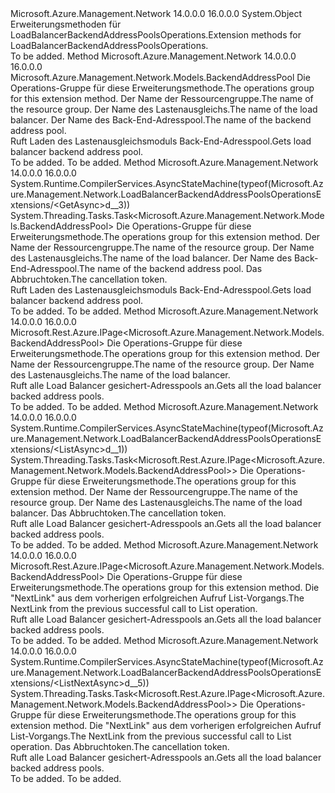 <Type Name="LoadBalancerBackendAddressPoolsOperationsExtensions" FullName="Microsoft.Azure.Management.Network.LoadBalancerBackendAddressPoolsOperationsExtensions">
  <TypeSignature Language="C#" Value="public static class LoadBalancerBackendAddressPoolsOperationsExtensions" />
  <TypeSignature Language="ILAsm" Value=".class public auto ansi abstract sealed beforefieldinit LoadBalancerBackendAddressPoolsOperationsExtensions extends System.Object" />
  <TypeSignature Language="DocId" Value="T:Microsoft.Azure.Management.Network.LoadBalancerBackendAddressPoolsOperationsExtensions" />
  <TypeSignature Language="VB.NET" Value="Public Module LoadBalancerBackendAddressPoolsOperationsExtensions" />
  <TypeSignature Language="F#" Value="type LoadBalancerBackendAddressPoolsOperationsExtensions = class" />
  <AssemblyInfo>
    <AssemblyName>Microsoft.Azure.Management.Network</AssemblyName>
    <AssemblyVersion>14.0.0.0</AssemblyVersion>
    <AssemblyVersion>16.0.0.0</AssemblyVersion>
  </AssemblyInfo>
  <Base>
    <BaseTypeName>System.Object</BaseTypeName>
  </Base>
  <Interfaces />
  <Docs>
    <summary>
            <span data-ttu-id="7087f-101">Erweiterungsmethoden für LoadBalancerBackendAddressPoolsOperations.</span><span class="sxs-lookup"><span data-stu-id="7087f-101">Extension methods for LoadBalancerBackendAddressPoolsOperations.</span></span>
            </summary>
    <remarks>To be added.</remarks>
  </Docs>
  <Members>
    <Member MemberName="Get">
      <MemberSignature Language="C#" Value="public static Microsoft.Azure.Management.Network.Models.BackendAddressPool Get (this Microsoft.Azure.Management.Network.ILoadBalancerBackendAddressPoolsOperations operations, string resourceGroupName, string loadBalancerName, string backendAddressPoolName);" />
      <MemberSignature Language="ILAsm" Value=".method public static hidebysig class Microsoft.Azure.Management.Network.Models.BackendAddressPool Get(class Microsoft.Azure.Management.Network.ILoadBalancerBackendAddressPoolsOperations operations, string resourceGroupName, string loadBalancerName, string backendAddressPoolName) cil managed" />
      <MemberSignature Language="DocId" Value="M:Microsoft.Azure.Management.Network.LoadBalancerBackendAddressPoolsOperationsExtensions.Get(Microsoft.Azure.Management.Network.ILoadBalancerBackendAddressPoolsOperations,System.String,System.String,System.String)" />
      <MemberSignature Language="VB.NET" Value="&lt;Extension()&gt;&#xA;Public Function Get (operations As ILoadBalancerBackendAddressPoolsOperations, resourceGroupName As String, loadBalancerName As String, backendAddressPoolName As String) As BackendAddressPool" />
      <MemberSignature Language="F#" Value="static member Get : Microsoft.Azure.Management.Network.ILoadBalancerBackendAddressPoolsOperations * string * string * string -&gt; Microsoft.Azure.Management.Network.Models.BackendAddressPool" Usage="Microsoft.Azure.Management.Network.LoadBalancerBackendAddressPoolsOperationsExtensions.Get (operations, resourceGroupName, loadBalancerName, backendAddressPoolName)" />
      <MemberType>Method</MemberType>
      <AssemblyInfo>
        <AssemblyName>Microsoft.Azure.Management.Network</AssemblyName>
        <AssemblyVersion>14.0.0.0</AssemblyVersion>
        <AssemblyVersion>16.0.0.0</AssemblyVersion>
      </AssemblyInfo>
      <ReturnValue>
        <ReturnType>Microsoft.Azure.Management.Network.Models.BackendAddressPool</ReturnType>
      </ReturnValue>
      <Parameters>
        <Parameter Name="operations" Type="Microsoft.Azure.Management.Network.ILoadBalancerBackendAddressPoolsOperations" RefType="this" />
        <Parameter Name="resourceGroupName" Type="System.String" />
        <Parameter Name="loadBalancerName" Type="System.String" />
        <Parameter Name="backendAddressPoolName" Type="System.String" />
      </Parameters>
      <Docs>
        <param name="operations">
            <span data-ttu-id="7087f-102">Die Operations-Gruppe für diese Erweiterungsmethode.</span><span class="sxs-lookup"><span data-stu-id="7087f-102">The operations group for this extension method.</span></span>
            </param>
        <param name="resourceGroupName">
            <span data-ttu-id="7087f-103">Der Name der Ressourcengruppe.</span><span class="sxs-lookup"><span data-stu-id="7087f-103">The name of the resource group.</span></span>
            </param>
        <param name="loadBalancerName">
            <span data-ttu-id="7087f-104">Der Name des Lastenausgleichs.</span><span class="sxs-lookup"><span data-stu-id="7087f-104">The name of the load balancer.</span></span>
            </param>
        <param name="backendAddressPoolName">
            <span data-ttu-id="7087f-105">Der Name des Back-End-Adresspool.</span><span class="sxs-lookup"><span data-stu-id="7087f-105">The name of the backend address pool.</span></span>
            </param>
        <summary>
            <span data-ttu-id="7087f-106">Ruft Laden des Lastenausgleichsmoduls Back-End-Adresspool.</span><span class="sxs-lookup"><span data-stu-id="7087f-106">Gets load balancer backend address pool.</span></span>
            </summary>
        <returns>To be added.</returns>
        <remarks>To be added.</remarks>
      </Docs>
    </Member>
    <Member MemberName="GetAsync">
      <MemberSignature Language="C#" Value="public static System.Threading.Tasks.Task&lt;Microsoft.Azure.Management.Network.Models.BackendAddressPool&gt; GetAsync (this Microsoft.Azure.Management.Network.ILoadBalancerBackendAddressPoolsOperations operations, string resourceGroupName, string loadBalancerName, string backendAddressPoolName, System.Threading.CancellationToken cancellationToken = null);" />
      <MemberSignature Language="ILAsm" Value=".method public static hidebysig class System.Threading.Tasks.Task`1&lt;class Microsoft.Azure.Management.Network.Models.BackendAddressPool&gt; GetAsync(class Microsoft.Azure.Management.Network.ILoadBalancerBackendAddressPoolsOperations operations, string resourceGroupName, string loadBalancerName, string backendAddressPoolName, valuetype System.Threading.CancellationToken cancellationToken) cil managed" />
      <MemberSignature Language="DocId" Value="M:Microsoft.Azure.Management.Network.LoadBalancerBackendAddressPoolsOperationsExtensions.GetAsync(Microsoft.Azure.Management.Network.ILoadBalancerBackendAddressPoolsOperations,System.String,System.String,System.String,System.Threading.CancellationToken)" />
      <MemberSignature Language="F#" Value="static member GetAsync : Microsoft.Azure.Management.Network.ILoadBalancerBackendAddressPoolsOperations * string * string * string * System.Threading.CancellationToken -&gt; System.Threading.Tasks.Task&lt;Microsoft.Azure.Management.Network.Models.BackendAddressPool&gt;" Usage="Microsoft.Azure.Management.Network.LoadBalancerBackendAddressPoolsOperationsExtensions.GetAsync (operations, resourceGroupName, loadBalancerName, backendAddressPoolName, cancellationToken)" />
      <MemberType>Method</MemberType>
      <AssemblyInfo>
        <AssemblyName>Microsoft.Azure.Management.Network</AssemblyName>
        <AssemblyVersion>14.0.0.0</AssemblyVersion>
        <AssemblyVersion>16.0.0.0</AssemblyVersion>
      </AssemblyInfo>
      <Attributes>
        <Attribute>
          <AttributeName>System.Runtime.CompilerServices.AsyncStateMachine(typeof(Microsoft.Azure.Management.Network.LoadBalancerBackendAddressPoolsOperationsExtensions/&lt;GetAsync&gt;d__3))</AttributeName>
        </Attribute>
      </Attributes>
      <ReturnValue>
        <ReturnType>System.Threading.Tasks.Task&lt;Microsoft.Azure.Management.Network.Models.BackendAddressPool&gt;</ReturnType>
      </ReturnValue>
      <Parameters>
        <Parameter Name="operations" Type="Microsoft.Azure.Management.Network.ILoadBalancerBackendAddressPoolsOperations" RefType="this" />
        <Parameter Name="resourceGroupName" Type="System.String" />
        <Parameter Name="loadBalancerName" Type="System.String" />
        <Parameter Name="backendAddressPoolName" Type="System.String" />
        <Parameter Name="cancellationToken" Type="System.Threading.CancellationToken" />
      </Parameters>
      <Docs>
        <param name="operations">
            <span data-ttu-id="7087f-107">Die Operations-Gruppe für diese Erweiterungsmethode.</span><span class="sxs-lookup"><span data-stu-id="7087f-107">The operations group for this extension method.</span></span>
            </param>
        <param name="resourceGroupName">
            <span data-ttu-id="7087f-108">Der Name der Ressourcengruppe.</span><span class="sxs-lookup"><span data-stu-id="7087f-108">The name of the resource group.</span></span>
            </param>
        <param name="loadBalancerName">
            <span data-ttu-id="7087f-109">Der Name des Lastenausgleichs.</span><span class="sxs-lookup"><span data-stu-id="7087f-109">The name of the load balancer.</span></span>
            </param>
        <param name="backendAddressPoolName">
            <span data-ttu-id="7087f-110">Der Name des Back-End-Adresspool.</span><span class="sxs-lookup"><span data-stu-id="7087f-110">The name of the backend address pool.</span></span>
            </param>
        <param name="cancellationToken">
            <span data-ttu-id="7087f-111">Das Abbruchtoken.</span><span class="sxs-lookup"><span data-stu-id="7087f-111">The cancellation token.</span></span>
            </param>
        <summary>
            <span data-ttu-id="7087f-112">Ruft Laden des Lastenausgleichsmoduls Back-End-Adresspool.</span><span class="sxs-lookup"><span data-stu-id="7087f-112">Gets load balancer backend address pool.</span></span>
            </summary>
        <returns>To be added.</returns>
        <remarks>To be added.</remarks>
      </Docs>
    </Member>
    <Member MemberName="List">
      <MemberSignature Language="C#" Value="public static Microsoft.Rest.Azure.IPage&lt;Microsoft.Azure.Management.Network.Models.BackendAddressPool&gt; List (this Microsoft.Azure.Management.Network.ILoadBalancerBackendAddressPoolsOperations operations, string resourceGroupName, string loadBalancerName);" />
      <MemberSignature Language="ILAsm" Value=".method public static hidebysig class Microsoft.Rest.Azure.IPage`1&lt;class Microsoft.Azure.Management.Network.Models.BackendAddressPool&gt; List(class Microsoft.Azure.Management.Network.ILoadBalancerBackendAddressPoolsOperations operations, string resourceGroupName, string loadBalancerName) cil managed" />
      <MemberSignature Language="DocId" Value="M:Microsoft.Azure.Management.Network.LoadBalancerBackendAddressPoolsOperationsExtensions.List(Microsoft.Azure.Management.Network.ILoadBalancerBackendAddressPoolsOperations,System.String,System.String)" />
      <MemberSignature Language="VB.NET" Value="&lt;Extension()&gt;&#xA;Public Function List (operations As ILoadBalancerBackendAddressPoolsOperations, resourceGroupName As String, loadBalancerName As String) As IPage(Of BackendAddressPool)" />
      <MemberSignature Language="F#" Value="static member List : Microsoft.Azure.Management.Network.ILoadBalancerBackendAddressPoolsOperations * string * string -&gt; Microsoft.Rest.Azure.IPage&lt;Microsoft.Azure.Management.Network.Models.BackendAddressPool&gt;" Usage="Microsoft.Azure.Management.Network.LoadBalancerBackendAddressPoolsOperationsExtensions.List (operations, resourceGroupName, loadBalancerName)" />
      <MemberType>Method</MemberType>
      <AssemblyInfo>
        <AssemblyName>Microsoft.Azure.Management.Network</AssemblyName>
        <AssemblyVersion>14.0.0.0</AssemblyVersion>
        <AssemblyVersion>16.0.0.0</AssemblyVersion>
      </AssemblyInfo>
      <ReturnValue>
        <ReturnType>Microsoft.Rest.Azure.IPage&lt;Microsoft.Azure.Management.Network.Models.BackendAddressPool&gt;</ReturnType>
      </ReturnValue>
      <Parameters>
        <Parameter Name="operations" Type="Microsoft.Azure.Management.Network.ILoadBalancerBackendAddressPoolsOperations" RefType="this" />
        <Parameter Name="resourceGroupName" Type="System.String" />
        <Parameter Name="loadBalancerName" Type="System.String" />
      </Parameters>
      <Docs>
        <param name="operations">
            <span data-ttu-id="7087f-113">Die Operations-Gruppe für diese Erweiterungsmethode.</span><span class="sxs-lookup"><span data-stu-id="7087f-113">The operations group for this extension method.</span></span>
            </param>
        <param name="resourceGroupName">
            <span data-ttu-id="7087f-114">Der Name der Ressourcengruppe.</span><span class="sxs-lookup"><span data-stu-id="7087f-114">The name of the resource group.</span></span>
            </param>
        <param name="loadBalancerName">
            <span data-ttu-id="7087f-115">Der Name des Lastenausgleichs.</span><span class="sxs-lookup"><span data-stu-id="7087f-115">The name of the load balancer.</span></span>
            </param>
        <summary>
            <span data-ttu-id="7087f-116">Ruft alle Load Balancer gesichert-Adresspools an.</span><span class="sxs-lookup"><span data-stu-id="7087f-116">Gets all the load balancer backed address pools.</span></span>
            </summary>
        <returns>To be added.</returns>
        <remarks>To be added.</remarks>
      </Docs>
    </Member>
    <Member MemberName="ListAsync">
      <MemberSignature Language="C#" Value="public static System.Threading.Tasks.Task&lt;Microsoft.Rest.Azure.IPage&lt;Microsoft.Azure.Management.Network.Models.BackendAddressPool&gt;&gt; ListAsync (this Microsoft.Azure.Management.Network.ILoadBalancerBackendAddressPoolsOperations operations, string resourceGroupName, string loadBalancerName, System.Threading.CancellationToken cancellationToken = null);" />
      <MemberSignature Language="ILAsm" Value=".method public static hidebysig class System.Threading.Tasks.Task`1&lt;class Microsoft.Rest.Azure.IPage`1&lt;class Microsoft.Azure.Management.Network.Models.BackendAddressPool&gt;&gt; ListAsync(class Microsoft.Azure.Management.Network.ILoadBalancerBackendAddressPoolsOperations operations, string resourceGroupName, string loadBalancerName, valuetype System.Threading.CancellationToken cancellationToken) cil managed" />
      <MemberSignature Language="DocId" Value="M:Microsoft.Azure.Management.Network.LoadBalancerBackendAddressPoolsOperationsExtensions.ListAsync(Microsoft.Azure.Management.Network.ILoadBalancerBackendAddressPoolsOperations,System.String,System.String,System.Threading.CancellationToken)" />
      <MemberSignature Language="F#" Value="static member ListAsync : Microsoft.Azure.Management.Network.ILoadBalancerBackendAddressPoolsOperations * string * string * System.Threading.CancellationToken -&gt; System.Threading.Tasks.Task&lt;Microsoft.Rest.Azure.IPage&lt;Microsoft.Azure.Management.Network.Models.BackendAddressPool&gt;&gt;" Usage="Microsoft.Azure.Management.Network.LoadBalancerBackendAddressPoolsOperationsExtensions.ListAsync (operations, resourceGroupName, loadBalancerName, cancellationToken)" />
      <MemberType>Method</MemberType>
      <AssemblyInfo>
        <AssemblyName>Microsoft.Azure.Management.Network</AssemblyName>
        <AssemblyVersion>14.0.0.0</AssemblyVersion>
        <AssemblyVersion>16.0.0.0</AssemblyVersion>
      </AssemblyInfo>
      <Attributes>
        <Attribute>
          <AttributeName>System.Runtime.CompilerServices.AsyncStateMachine(typeof(Microsoft.Azure.Management.Network.LoadBalancerBackendAddressPoolsOperationsExtensions/&lt;ListAsync&gt;d__1))</AttributeName>
        </Attribute>
      </Attributes>
      <ReturnValue>
        <ReturnType>System.Threading.Tasks.Task&lt;Microsoft.Rest.Azure.IPage&lt;Microsoft.Azure.Management.Network.Models.BackendAddressPool&gt;&gt;</ReturnType>
      </ReturnValue>
      <Parameters>
        <Parameter Name="operations" Type="Microsoft.Azure.Management.Network.ILoadBalancerBackendAddressPoolsOperations" RefType="this" />
        <Parameter Name="resourceGroupName" Type="System.String" />
        <Parameter Name="loadBalancerName" Type="System.String" />
        <Parameter Name="cancellationToken" Type="System.Threading.CancellationToken" />
      </Parameters>
      <Docs>
        <param name="operations">
            <span data-ttu-id="7087f-117">Die Operations-Gruppe für diese Erweiterungsmethode.</span><span class="sxs-lookup"><span data-stu-id="7087f-117">The operations group for this extension method.</span></span>
            </param>
        <param name="resourceGroupName">
            <span data-ttu-id="7087f-118">Der Name der Ressourcengruppe.</span><span class="sxs-lookup"><span data-stu-id="7087f-118">The name of the resource group.</span></span>
            </param>
        <param name="loadBalancerName">
            <span data-ttu-id="7087f-119">Der Name des Lastenausgleichs.</span><span class="sxs-lookup"><span data-stu-id="7087f-119">The name of the load balancer.</span></span>
            </param>
        <param name="cancellationToken">
            <span data-ttu-id="7087f-120">Das Abbruchtoken.</span><span class="sxs-lookup"><span data-stu-id="7087f-120">The cancellation token.</span></span>
            </param>
        <summary>
            <span data-ttu-id="7087f-121">Ruft alle Load Balancer gesichert-Adresspools an.</span><span class="sxs-lookup"><span data-stu-id="7087f-121">Gets all the load balancer backed address pools.</span></span>
            </summary>
        <returns>To be added.</returns>
        <remarks>To be added.</remarks>
      </Docs>
    </Member>
    <Member MemberName="ListNext">
      <MemberSignature Language="C#" Value="public static Microsoft.Rest.Azure.IPage&lt;Microsoft.Azure.Management.Network.Models.BackendAddressPool&gt; ListNext (this Microsoft.Azure.Management.Network.ILoadBalancerBackendAddressPoolsOperations operations, string nextPageLink);" />
      <MemberSignature Language="ILAsm" Value=".method public static hidebysig class Microsoft.Rest.Azure.IPage`1&lt;class Microsoft.Azure.Management.Network.Models.BackendAddressPool&gt; ListNext(class Microsoft.Azure.Management.Network.ILoadBalancerBackendAddressPoolsOperations operations, string nextPageLink) cil managed" />
      <MemberSignature Language="DocId" Value="M:Microsoft.Azure.Management.Network.LoadBalancerBackendAddressPoolsOperationsExtensions.ListNext(Microsoft.Azure.Management.Network.ILoadBalancerBackendAddressPoolsOperations,System.String)" />
      <MemberSignature Language="VB.NET" Value="&lt;Extension()&gt;&#xA;Public Function ListNext (operations As ILoadBalancerBackendAddressPoolsOperations, nextPageLink As String) As IPage(Of BackendAddressPool)" />
      <MemberSignature Language="F#" Value="static member ListNext : Microsoft.Azure.Management.Network.ILoadBalancerBackendAddressPoolsOperations * string -&gt; Microsoft.Rest.Azure.IPage&lt;Microsoft.Azure.Management.Network.Models.BackendAddressPool&gt;" Usage="Microsoft.Azure.Management.Network.LoadBalancerBackendAddressPoolsOperationsExtensions.ListNext (operations, nextPageLink)" />
      <MemberType>Method</MemberType>
      <AssemblyInfo>
        <AssemblyName>Microsoft.Azure.Management.Network</AssemblyName>
        <AssemblyVersion>14.0.0.0</AssemblyVersion>
        <AssemblyVersion>16.0.0.0</AssemblyVersion>
      </AssemblyInfo>
      <ReturnValue>
        <ReturnType>Microsoft.Rest.Azure.IPage&lt;Microsoft.Azure.Management.Network.Models.BackendAddressPool&gt;</ReturnType>
      </ReturnValue>
      <Parameters>
        <Parameter Name="operations" Type="Microsoft.Azure.Management.Network.ILoadBalancerBackendAddressPoolsOperations" RefType="this" />
        <Parameter Name="nextPageLink" Type="System.String" />
      </Parameters>
      <Docs>
        <param name="operations">
            <span data-ttu-id="7087f-122">Die Operations-Gruppe für diese Erweiterungsmethode.</span><span class="sxs-lookup"><span data-stu-id="7087f-122">The operations group for this extension method.</span></span>
            </param>
        <param name="nextPageLink">
            <span data-ttu-id="7087f-123">Die "NextLink" aus dem vorherigen erfolgreichen Aufruf List-Vorgangs.</span><span class="sxs-lookup"><span data-stu-id="7087f-123">The NextLink from the previous successful call to List operation.</span></span>
            </param>
        <summary>
            <span data-ttu-id="7087f-124">Ruft alle Load Balancer gesichert-Adresspools an.</span><span class="sxs-lookup"><span data-stu-id="7087f-124">Gets all the load balancer backed address pools.</span></span>
            </summary>
        <returns>To be added.</returns>
        <remarks>To be added.</remarks>
      </Docs>
    </Member>
    <Member MemberName="ListNextAsync">
      <MemberSignature Language="C#" Value="public static System.Threading.Tasks.Task&lt;Microsoft.Rest.Azure.IPage&lt;Microsoft.Azure.Management.Network.Models.BackendAddressPool&gt;&gt; ListNextAsync (this Microsoft.Azure.Management.Network.ILoadBalancerBackendAddressPoolsOperations operations, string nextPageLink, System.Threading.CancellationToken cancellationToken = null);" />
      <MemberSignature Language="ILAsm" Value=".method public static hidebysig class System.Threading.Tasks.Task`1&lt;class Microsoft.Rest.Azure.IPage`1&lt;class Microsoft.Azure.Management.Network.Models.BackendAddressPool&gt;&gt; ListNextAsync(class Microsoft.Azure.Management.Network.ILoadBalancerBackendAddressPoolsOperations operations, string nextPageLink, valuetype System.Threading.CancellationToken cancellationToken) cil managed" />
      <MemberSignature Language="DocId" Value="M:Microsoft.Azure.Management.Network.LoadBalancerBackendAddressPoolsOperationsExtensions.ListNextAsync(Microsoft.Azure.Management.Network.ILoadBalancerBackendAddressPoolsOperations,System.String,System.Threading.CancellationToken)" />
      <MemberSignature Language="F#" Value="static member ListNextAsync : Microsoft.Azure.Management.Network.ILoadBalancerBackendAddressPoolsOperations * string * System.Threading.CancellationToken -&gt; System.Threading.Tasks.Task&lt;Microsoft.Rest.Azure.IPage&lt;Microsoft.Azure.Management.Network.Models.BackendAddressPool&gt;&gt;" Usage="Microsoft.Azure.Management.Network.LoadBalancerBackendAddressPoolsOperationsExtensions.ListNextAsync (operations, nextPageLink, cancellationToken)" />
      <MemberType>Method</MemberType>
      <AssemblyInfo>
        <AssemblyName>Microsoft.Azure.Management.Network</AssemblyName>
        <AssemblyVersion>14.0.0.0</AssemblyVersion>
        <AssemblyVersion>16.0.0.0</AssemblyVersion>
      </AssemblyInfo>
      <Attributes>
        <Attribute>
          <AttributeName>System.Runtime.CompilerServices.AsyncStateMachine(typeof(Microsoft.Azure.Management.Network.LoadBalancerBackendAddressPoolsOperationsExtensions/&lt;ListNextAsync&gt;d__5))</AttributeName>
        </Attribute>
      </Attributes>
      <ReturnValue>
        <ReturnType>System.Threading.Tasks.Task&lt;Microsoft.Rest.Azure.IPage&lt;Microsoft.Azure.Management.Network.Models.BackendAddressPool&gt;&gt;</ReturnType>
      </ReturnValue>
      <Parameters>
        <Parameter Name="operations" Type="Microsoft.Azure.Management.Network.ILoadBalancerBackendAddressPoolsOperations" RefType="this" />
        <Parameter Name="nextPageLink" Type="System.String" />
        <Parameter Name="cancellationToken" Type="System.Threading.CancellationToken" />
      </Parameters>
      <Docs>
        <param name="operations">
            <span data-ttu-id="7087f-125">Die Operations-Gruppe für diese Erweiterungsmethode.</span><span class="sxs-lookup"><span data-stu-id="7087f-125">The operations group for this extension method.</span></span>
            </param>
        <param name="nextPageLink">
            <span data-ttu-id="7087f-126">Die "NextLink" aus dem vorherigen erfolgreichen Aufruf List-Vorgangs.</span><span class="sxs-lookup"><span data-stu-id="7087f-126">The NextLink from the previous successful call to List operation.</span></span>
            </param>
        <param name="cancellationToken">
            <span data-ttu-id="7087f-127">Das Abbruchtoken.</span><span class="sxs-lookup"><span data-stu-id="7087f-127">The cancellation token.</span></span>
            </param>
        <summary>
            <span data-ttu-id="7087f-128">Ruft alle Load Balancer gesichert-Adresspools an.</span><span class="sxs-lookup"><span data-stu-id="7087f-128">Gets all the load balancer backed address pools.</span></span>
            </summary>
        <returns>To be added.</returns>
        <remarks>To be added.</remarks>
      </Docs>
    </Member>
  </Members>
</Type>